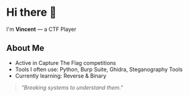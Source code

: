 # Hi there 👋

I'm **Vincent** — a CTF Player

## About Me
- Active in Capture The Flag competitions
- Tools I often use: Python, Burp Suite, Ghidra, Steganography Tools
- Currently learning: Reverse & Binary

> *"Breaking systems to understand them."*
